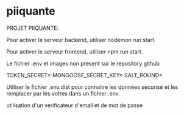 # piiquante

PROJET PIIQUANTE:

Pour activer le serveur backend, utiliser nodemon run start.

Pour activer le serveur frontend, utiliser npm run start.

Le fichier .env et images non present sur le repository github

TOKEN_SECRET=
MONGOOSE_SECRET_KEY=
SALT_ROUND=


Utiliser le fichier .env.dist pour connaitre les données securisé et les remplacer par les votres dans un fichier .env.


utilisation d'un verificateur d'email et de mot de passe





